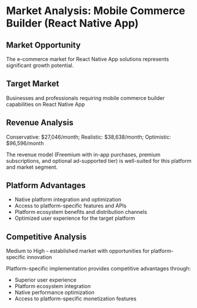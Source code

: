 # Market Analysis: Mobile Commerce Builder (React Native App)

## Market Opportunity
The e-commerce market for React Native App solutions represents significant growth potential.

## Target Market
Businesses and professionals requiring mobile commerce builder capabilities on React Native App

## Revenue Analysis
Conservative: $27,046/month; Realistic: $38,638/month; Optimistic: $96,596/month

The revenue model (Freemium with in-app purchases, premium subscriptions, and optional ad-supported tier) is well-suited for this platform and market segment.

## Platform Advantages
- Native platform integration and optimization
- Access to platform-specific features and APIs
- Platform ecosystem benefits and distribution channels
- Optimized user experience for the target platform

## Competitive Analysis
Medium to High - established market with opportunities for platform-specific innovation

Platform-specific implementation provides competitive advantages through:
- Superior user experience
- Platform ecosystem integration
- Native performance optimization
- Access to platform-specific monetization features
